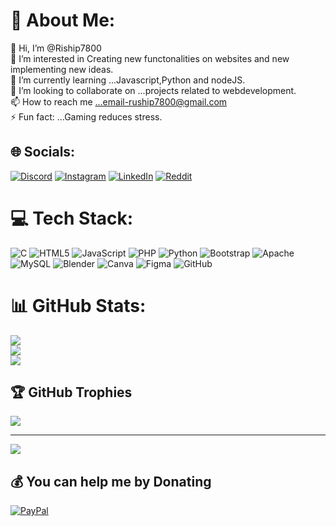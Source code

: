 # 💫 About Me:
👋 Hi, I’m @Riship7800<br>👀 I’m interested in Creating new functonalities on websites and new implementing new ideas.<br>🌱 I’m currently learning ...Javascript,Python and nodeJS.<br>💞️ I’m looking to collaborate on ...projects related to webdevelopment.<br>📫 How to reach me ...email-ruship7800@gmail.com<br>⚡ Fun fact: ...Gaming reduces stress.


## 🌐 Socials:
[![Discord](https://img.shields.io/badge/Discord-%237289DA.svg?logo=discord&logoColor=white)](https://discord.gg/https://discord.gg/ftpnSC8yyu) [![Instagram](https://img.shields.io/badge/Instagram-%23E4405F.svg?logo=Instagram&logoColor=white)](https://instagram.com/_simply.rushi) [![LinkedIn](https://img.shields.io/badge/LinkedIn-%230077B5.svg?logo=linkedin&logoColor=white)](https://linkedin.com/in/www.linkedin.com/in/rushikesh-potdar-70437024a) [![Reddit](https://img.shields.io/badge/Reddit-%23FF4500.svg?logo=Reddit&logoColor=white)](https://reddit.com/user/https://www.reddit.com/u/Plastic-Riski-9252/s/akgpJSIp3A) 

# 💻 Tech Stack:
![C](https://img.shields.io/badge/c-%2300599C.svg?style=for-the-badge&logo=c&logoColor=white) ![HTML5](https://img.shields.io/badge/html5-%23E34F26.svg?style=for-the-badge&logo=html5&logoColor=white) ![JavaScript](https://img.shields.io/badge/javascript-%23323330.svg?style=for-the-badge&logo=javascript&logoColor=%23F7DF1E) ![PHP](https://img.shields.io/badge/php-%23777BB4.svg?style=for-the-badge&logo=php&logoColor=white) ![Python](https://img.shields.io/badge/python-3670A0?style=for-the-badge&logo=python&logoColor=ffdd54) ![Bootstrap](https://img.shields.io/badge/bootstrap-%238511FA.svg?style=for-the-badge&logo=bootstrap&logoColor=white) ![Apache](https://img.shields.io/badge/apache-%23D42029.svg?style=for-the-badge&logo=apache&logoColor=white) ![MySQL](https://img.shields.io/badge/mysql-4479A1.svg?style=for-the-badge&logo=mysql&logoColor=white) ![Blender](https://img.shields.io/badge/blender-%23F5792A.svg?style=for-the-badge&logo=blender&logoColor=white) ![Canva](https://img.shields.io/badge/Canva-%2300C4CC.svg?style=for-the-badge&logo=Canva&logoColor=white) ![Figma](https://img.shields.io/badge/figma-%23F24E1E.svg?style=for-the-badge&logo=figma&logoColor=white) ![GitHub](https://img.shields.io/badge/github-%23121011.svg?style=for-the-badge&logo=github&logoColor=white)
# 📊 GitHub Stats:
![](https://github-readme-stats.vercel.app/api?username=Riship7800&theme=dark&hide_border=false&include_all_commits=true&count_private=true)<br/>
![](https://github-readme-streak-stats.herokuapp.com/?user=Riship7800&theme=dark&hide_border=false)<br/>
![](https://github-readme-stats.vercel.app/api/top-langs/?username=Riship7800&theme=dark&hide_border=false&include_all_commits=true&count_private=true&layout=compact)

## 🏆 GitHub Trophies
![](https://github-profile-trophy.vercel.app/?username=Riship7800&theme=radical&no-frame=false&no-bg=false&margin-w=4)

---
[![](https://visitcount.itsvg.in/api?id=Riship7800&icon=0&color=5)](https://visitcount.itsvg.in)

  ## 💰 You can help me by Donating
  [![PayPal](https://img.shields.io/badge/PayPal-00457C?style=for-the-badge&logo=paypal&logoColor=white)](https://paypal.me/@RushikeshPotdar) 

  
<!-- Proudly created with GPRM ( https://gprm.itsvg.in ) -->

